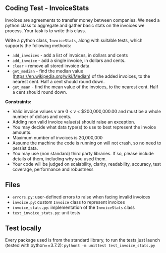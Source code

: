 ## Coding Test - InvoiceStats

Invoices are agreements to transfer money between companies. We need a python class to aggregate and gather basic stats on the invoices we process. Your task is to write this class.

Write a python class, `InvoiceStats`, along with suitable tests, which supports the following methods:
- `add_invoices` - add a list of invoices, in dollars and cents
- `add_invoice` - add a single invoice, in dollars and cents.
- `clear` - remove all stored invoice data.
- `get_median` - find the median value (https://en.wikipedia.org/wiki/Median) of the added invoices, to the nearest cent. Half a cent should round down.
- `get_mean` - find the mean value of the invoices, to the nearest cent. Half a cent should round down.

**Constraints:**
- Valid invoice values v are 0 < v < $200,000,000.00 and must be a whole number of dollars and cents.
- Adding non valid invoice value(s) should raise an exception.
- You may decide what data type(s) to use to best represent the invoice amounts.
- Maximum number of invoices is 20,000,000
- Assume the machine the code is running on will not crash, so no need to persist data.
- You may use (non standard) third party libraries. If so, please include details of them, including why you used them.
- Your code will be judged on scalability, clarity, readability, accuracy, test coverage, performance and robustness


## Files

- `errors.py`: user-defined errors to raise when facing invalid invoices
- `invoice.py`: custom `Invoice` class to represent invoices
- `invoice_stats.py`: implementation of the `InvoiceStats` class
- `test_invoice_stats.py`: unit tests


## Test locally

Every package used is from the standard library, to run the tests just launch (tested with python==3.7.2):
`python3 -m unittest test_invoice_stats.py`